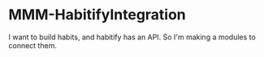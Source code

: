 # MMM-HabitifyIntegration
I want to build habits, and habitify has an API. So I'm making a modules to connect them.
